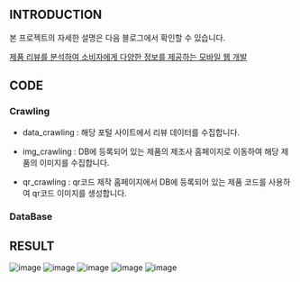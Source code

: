 <h2> INTRODUCTION </h2>
   
본 프로젝트의 자세한 설명은 다음 블로그에서 확인할 수 있습니다.

[제품 리뷰를 분석하여 소비자에게 다양한 정보를 제공하는 모바일 웹 개발](https://geunuk.tistory.com/90?category=900414)

<h2> CODE </h2>

<h3> Crawling </h3>

- data_crawling
: 해당 포털 사이트에서 리뷰 데이터를 수집합니다.

- img_crawling
: DB에 등록되어 있는 제품의 제조사 홈페이지로 이동하여 해당 제품의 이미지를 수집합니다.

- qr_crawling
: qr코드 제작 홈페이지에서 DB에 등록되어 있는 제품 코드를 사용하여 qr코드 이미지를 생성합니다.

<h3> DataBase </h3>


<h2> RESULT </h2>

![image](https://user-images.githubusercontent.com/74355042/157233049-43702590-60c5-46b1-868f-c4ab0e790d10.png)
![image](https://user-images.githubusercontent.com/74355042/157233070-87f0c883-7b5d-4dc9-868c-6ced21789bd0.png)
![image](https://user-images.githubusercontent.com/74355042/157233084-36280802-2e79-455f-b6a6-3f4442fc0b6d.png)
![image](https://user-images.githubusercontent.com/74355042/157233095-4fcbc15d-4e71-4084-9f3f-21df392072de.png)
![image](https://user-images.githubusercontent.com/74355042/157233106-5ebd828c-0c7f-422f-8bf9-14647871da6c.png)

